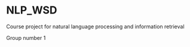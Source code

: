# NLP_WSD
Course project for natural language processing and information retrieval

Group number 1


